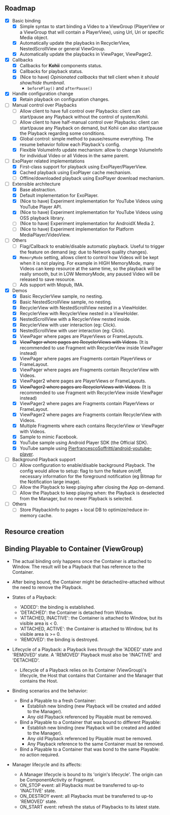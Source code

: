 ## Roadmap

- [x] Basic binding
    - [x] Simple syntax to start binding a Video to a ViewGroup (PlayerView or a ViewGroup that will contain a PlayerView), using Url, Uri or specific Media object.
    - [x] Automatically update the playbacks in RecyclerView, NestedScrollView or general ViewGroup.
    - [x] Automatically update the playbacks in ViewPager, ViewPager2.

- [x] Callbacks
    - [x] Callbacks for **Kohii** components status.
    - [x] Callbacks for playback status.
    - [x] (Nice to have) *Opinionated callbacks* that tell client when it *should show/hide thumbnail*.
        - ``beforePlay()`` and ``afterPause()``

- [x] Handle configuration change
    - [x] Retain playback on configuration changes.

- [ ] Manual control over Playbacks
    - [ ] Allow client to have full control over Playbacks: client can start/pause any Playback without the control of system/Kohii.
    - [ ] Allow client to have half-manual control over Playbacks: client can start/pause any Playback on demand, but Kohii can also start/pause the Playback regarding some conditions.
    - [x] Global control: simple method to pause/resume everything. The resume behavior follow each Playback\'s config.
    - [x] Flexible VolumeInfo update mechanism: allow to change VolumeInfo for individual Video or all Videos in the same parent.

- [ ] ExoPlayer related implementations
    - [x] First-class support for playback using ExoPlayer/PlayerView.
    - [x] Cached playback using ExoPlayer cache mechanism.
    - [ ] Offline/downloaded playback using ExoPlayer download mechanism.

- [ ] Extensible architecture
    - [x] Base abstraction.
    - [x] Default implementation for ExoPlayer.
    - [x] (Nice to have) Experiment implementation for YouTube Videos using YouTube Player API.
    - [x] (Nice to have) Experiment implementation for YouTube Videos using OSS playback library.
    - [ ] (Nice to have) Experiment implementation for AndroidX Media 2.
    - [ ] (Nice to have) Experiment implementation for Platform MediaPlayer/VideoView.

- [ ] Others
    - [ ] Flag/Callback to enable/disable automatic playback. Useful to trigger the feature on demand (eg: due to Network quality changes).
    - [x] ``MemoryMode`` setting, allows client to control how Videos will be kept when it is not playing. For example in HIGH MemoryMode, many Videos can keep resource at the same time, so the playback will be really smooth, but in LOW MemoryMode, any paused Video will be released to save resource.
    - [ ] Ads support with Mopub, IMA.

- [x] Demos
    - [x] Basic RecyclerView sample, no nesting.
    - [x] Basic NestedScrollView sample, no nesting.
    - [x] RecyclerView with NestedScrollView nested in a ViewHolder.
    - [x] RecyclerView with RecyclerView nested in a ViewHolder.
    - [x] NestedScrollView with a RecyclerView nested inside.
    - [x] RecyclerView with user interaction (eg: Click).
    - [x] NestedScrollView with user interaction (eg: Click).
    - [x] ViewPager where pages are PlayerViews or FrameLayouts.
    - [x] ~~ViewPager where pages are RecyclerViews with Videos.~~ (It is recommended to use Fragment with RecyclerView inside ViewPager instead)
    - [x] ViewPager where pages are Fragments contain PlayerViews or FrameLayout.
    - [x] ViewPager where pages are Fragments contain RecyclerView with Videos.
    - [x] ViewPager2 where pages are PlayerViews or FrameLayouts.
    - [x] ~~ViewPager2 where pages are RecyclerViews with Videos.~~ (It is recommended to use Fragment with RecyclerView inside ViewPager instead)
    - [x] ViewPager2 where pages are Fragments contain PlayerViews or FrameLayout.
    - [x] ViewPager2 where pages are Fragments contain RecyclerView with Videos.
    - [x] Multiple Fragments where each contains RecyclerView or ViewPager with Videos.
    - [x] Sample to mimic Facebook.
    - [x] YouTube sample using Android Player SDK (the Official SDK).
    - [x] YouTube sample using [PierfrancescoSoffritti/android-youtube-player](https://github.com/PierfrancescoSoffritti/android-youtube-player).
  
- [ ] Background Playback support
    - [ ] Allow configuration to enable/disable background Playback. The config would allow to setup: flag to turn the feature on/off, necessary information for the foreground notification (eg Bitmap for the Notification large image).
    - [ ] Allow the Playback to keep playing after closing the App on-demand.
    - [ ] Allow the Playback to keep playing when: the Playback is deselected from the Manager, but no newer Playback is selected.

- [ ] Others
    - [ ] Store PlaybackInfo to pages + local DB to optimize/reduce in-memory cache.

## Resource creation

## Binding Playable to Container (ViewGroup)

- The actual binding only happens once the Container is attached to Window. The result will be a Playback that has reference to the Container.

- After being bound, the Container might be detached/re-attached without the need to remove the Playback.

- States of a Playback:
    - 'ADDED': the binding is established.
    - 'DETACHED': the Container is detached from Window.
    - 'ATTACHED, INACTIVE': the Container is attached to Window, but its visible area is < 0.
    - 'ATTACHED, ACTIVE': the Container is attached to Window, but its visible area is >= 0.
    - 'REMOVED': the binding is destroyed.

- Lifecycle of a Playback: a Playback lives through the 'ADDED' state and 'REMOVED' state. A 'REMOVED' Playback must also be 'INACTIVE' and 'DETACHED'.
    - Lifecycle of a Playback relies on its Container (ViewGroup)'s lifecycle, the Host that contains that Container and the Manager that contains the Host. 

- Binding scenarios and the behavior:
    - Bind a Playable to a fresh Container:
        - Establish new binding (new Playback will be created and added to the Manager). 
        - Any old Playback referenced by Playable must be removed.
    - Bind a Playable to a Container that was bound to different Playable: 
        - Establish new binding (new Playback will be created and added to the Manager).
        - Any old Playback referenced by Playable must be removed.
        - Any Playback reference to the same Container must be removed.
    - Bind a Playable to a Container that was bond to the same Playable: no action required. 

- Manager lifecycle and its affects:
    - A Manager lifecycle is bound to its 'origin's lifecycle'. The origin can be ComponentActivity or Fragment.
    - ON_STOP event: all Playbacks must be transferred to up-to 'INACTIVE' state. 
    - ON_DESTROY event: all Playbacks must be transferred to up-to 'REMOVED' state.
    - ON_START event: refresh the status of Playbacks to its latest state. 